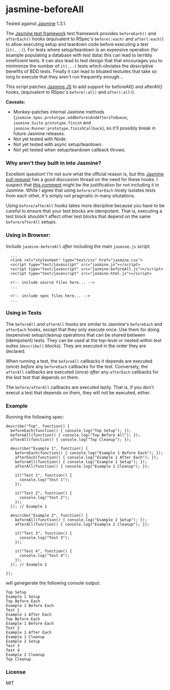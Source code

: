 jasmine-beforeAll
=================

Tested against [Jasmine](http://pivotal.github.io/jasmine/) 1.3.1.

The [Jasmine test framework](http://pivotal.github.io/jasmine/) test framework provides `beforeEach()` and `afterEach()` hooks
(equivalent to RSpec's `before(:each)` and `after(:each)`)
to allow executing setup and teardown code before executing a test (`it(...)`).
For tests where setup/teardown is an expensive operation (for example populating a database with test data) this
can lead to terribly inneficient tests.
It can also lead to test design that that encourages you to minimimze
the number of `it(...)` tests which obviates the descriptive benefits of BDD tests.
Finally it can lead to bloated testuites that take so long to execute that they aren't run frequently enough...

This script patches [Jasmine JS](http://pivotal.github.io/jasmine/) to add support for beforeAll() and afterAll() hooks,
(equivalent to RSpec's `before(:all)` and `after(:all)`).

**Caveats:**

  * Monkey-patches internal Jasmine methods (`jasmine.Spec.prototype.addBeforesAndAftersToQueue`,
`jasmine.Suite.prototype.finish` and `jasmine.Runner.prototype.finishCallback`),
so it'll possibly break in future Jasmine releases.
  * Not yet tested with Node.
  * Not yet tested with async setup/teardown.
  * Not yet tested when setup/teardown callback throws.

### Why aren't they built in into Jasmine?

Excellent question!
I'm not sure what the official reason is, but this  [Jasmine pull request](https://github.com/pivotal/jasmine/pull/56)
has a good discussion thread on the need for these hooks.
I suspect that [this comment](https://github.com/pivotal/jasmine/pull/56#issuecomment-774091) might be the
justification for not including it in Jasmine.  While I agree that using `before/afterEach` nicely isolates
tests from each other, it's simply not pragmatic in many situtations.

Using `before/afterAll` hooks takes more discipline because you have to be careful to ensure that your
test blocks are idempotent.  That is, executing a test block shouldn't affect other test blocks that
depend on the same `before/afterAll` setups.

### Using in Browser:

Include `jasmine-beforeAll` *after* including the main `jasmine.js` script:
```
  ...
  <link rel="stylesheet" type="text/css" href="jasmine.css">
  <script type="text/javascript" src="jasmine.js"></script>
  <script type="text/javascript" src="jasmine-beforeAll.js"></script>
  <script type="text/javascript" src="jasmine-html.js"></script>

  <!-- include source files here... -->
  ...

  <!-- include spec files here... -->
  ...
```

### Using in Tests

The `beforeAll` and `afterAll` hooks are similar to Jasmine's `beforeEach` and `afterEach` hooks,
except that they only execute once.  Use them for doing (expensive) setup/cleanup operations that
can be shared between (idempotent) tests.  They can be used at the top-level or nested within test
suites (`describe()` blocks).  They are executed in the order they are declared.

When running a test, the `beforeAll` callbacks it depends are executed (once) *before* any `beforeEach`
callbacks for the test.
Conversely, the `afterAll` callbacks are executed (once) *after* any `afterEach` callbacks for the *last*
test that depends on them.

The `before/afterAll` callbacks are executed lazily.  That is, if you don't execut a test that depends on them,
they will not be executed, either.

### Example

Running the following spec:

```
describe("Top", function() {
  beforeEach(function() { console.log("Top Setup"); });
  beforeAll(function() { console.log("Top Before All"); });
  afterAll(function() { console.log("Top Cleanup"); });

  describe("Example 1", function() {
    beforeEach(function() { console.log("Example 1 Before Each"); });
    afterEach(function() { console.log("Example 1 After Each"); });
    beforeAll(function() { console.log("Example 1 Setup"); });
    afterAll(function() { console.log("Example 1 Cleanup"); });

    it("Test 1", function() {
      console.log("Test 1");
    });

    it("Test 2", function() {
      console.log("Test 2");
    });
  }); // Example 1

  describe("Example 2", function() {
    beforeAll(function() { console.log("Example 2 Setup"); });
    afterAll(function() { console.log("Example 2 Cleanup"); });

    it("Test 3", function() {
      console.log("Test 3");
    });

    it("Test 4", function() {
      console.log("Test 4");
    });
  }); // Example 2

});
```

will genegerate the following console output:
```
Top Setup
Example 1 Setup
Top Before Each
Example 1 Before Each
Test 1
Example 1 After Each
Top Before Each
Example 1 Before Each
Test 2
Example 1 After Each
Example 1 Cleanup
Example 2 Setup
Test 3
Test 4
Example 2 Cleanup
Top Cleanup
```

### License

MIT
